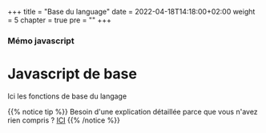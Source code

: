 +++
title = "Base du language"
date = 2022-04-18T14:18:00+02:00
weight = 5
chapter = true
pre = "<b></b>"
+++

### Mémo javascript

# Javascript de base

Ici les fonctions de base du langage

{{% notice tip %}}
Besoin d'une explication détaillée parce que vous n'avez rien compris ?
<a href="https://openclassrooms.com/fr/courses/6175841-apprenez-a-programmer-avec-javascript" target="_blank">ICI</a>
{{% /notice %}}